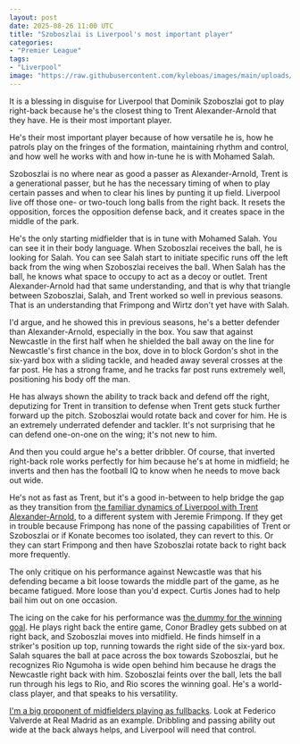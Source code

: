 ```yaml
---
layout: post
date: 2025-08-26 11:00 UTC
title: "Szoboszlai is Liverpool's most important player"
categories:
- "Premier League"
tags:
- "Liverpool"
image: "https://raw.githubusercontent.com/kyleboas/images/main/uploads/2025/08/25/Image-25Aug2025_20:27:57.png"
---
```


It is a blessing in disguise for Liverpool that Dominik Szoboszlai got to play right-back because he's the closest thing to Trent Alexander-Arnold that they have. He is their most important player.

<!---more--->

He's their most important player because of how versatile he is, how he patrols play on the fringes of the formation, maintaining rhythm and control, and how well he works with and how in-tune he is with Mohamed Salah.

Szoboszlai is no where near as good a passer as Alexander-Arnold, Trent is a generational passer, but he has the necessary timing of when to play certain passes and when to clear his lines by punting it up field. Liverpool live off those one- or two-touch long balls from the right back. It resets the opposition, forces the opposition defense back, and it creates space in the middle of the park. 

He's the only starting midfielder that is in tune with Mohamed Salah. You can see it in their body language. When Szoboszlai receives the ball, he is looking for Salah. You can see Salah start to initiate specific runs off the left back from the wing when Szoboszlai receives the ball. When Salah has the ball, he knows what space to occupy to act as a decoy or outlet. Trent Alexander-Arnold had that same understanding, and that is why that triangle between Szoboszlai, Salah, and Trent worked so well in previous seasons. That is an understanding that Frimpong and Wirtz don't yet have with Salah. 

I'd argue, and he showed this in previous seasons, he's a better defender than Alexander-Arnold, especially in the box. You saw that against Newcastle in the first half when he shielded the ball away on the line for Newcastle's first chance in the box, dove in to block Gordon's shot in the six-yard box with a sliding tackle, and headed away several crosses at the far post. He has a strong frame, and he tracks far post runs extremely well, positioning his body off the man.

He has always shown the ability to track back and defend off the right, deputizing for Trent in transition to defense when Trent gets stuck further forward up the pitch. Szoboszlai would rotate back and cover for him. He is an extremely underrated defender and tackler. It's not surprising that he can defend one-on-one on the wing; it's not new to him.

And then you could argue he's a better dribbler. Of course, that inverted right-back role works perfectly for him because he's at home in midfield; he inverts and then has the football IQ to know when he needs to move back out wide.

He's not as fast as Trent, but it's a good in-between to help bridge the gap as they transition from [the familiar dynamics of Liverpool with Trent Alexander-Arnold](https://tacticsjournal.com/2025/08/04/liverpool-will-miss-trent-alexander-arnold-in-the-short-term/), to a different system with Jeremie Frimpong. If they get in trouble because Frimpong has none of the passing capabilities of Trent or Szoboszlai or if Konate becomes too isolated, they can revert to this. Or they can start Frimpong and then have Szoboszlai rotate back to right back more frequently.

The only critique on his performance against Newcastle was that his defending became a bit loose towards the middle part of the game, as he became fatigued. More loose than you'd expect. Curtis Jones had to help bail him out on one occasion. 

The icing on the cake for his performance was [the dummy for the winning goal](https://bsky.app/profile/kyleboas.com/post/3lxawjxen622z). He plays right back the entire game, Conor Bradley gets subbed on at right back, and Szoboszlai moves into midfield. He finds himself in a striker's position up top, running towards the right side of the six-yard box. Salah squares the ball at pace across the box towards Szoboszlai, but he recognizes Rio Ngumoha is wide open behind him because he drags the Newcastle right back with him. Szoboszlai feints over the ball, lets the ball run through his legs to Rio, and Rio scores the winning goal. He's a world-class player, and that speaks to his versatility.

[I'm a big proponent of midfielders playing as fullbacks](https://tacticsjournal.com/2025/01/16/the-holding-midfield-and-fullback-monopoly/). Look at Federico Valverde at Real Madrid as an example. Dribbling and passing ability out wide at the back always helps, and Liverpool will need that control.
